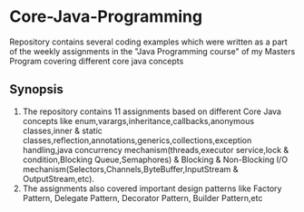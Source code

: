 # Core-Java-Programming
Repository contains several coding examples which were written as a part of the weekly assignments in the "Java Programming course" of my Masters Program covering different core java concepts 
## Synopsis
1. The repository contains 11 assignments based on different Core Java concepts like enum,varargs,inheritance,callbacks,anonymous classes,inner & static classes,reflection,annotations,generics,collections,exception handling,java concurrency mechanism(threads,executor service,lock & condition,Blocking Queue,Semaphores) & Blocking & Non-Blocking I/O mechanism(Selectors,Channels,ByteBuffer,InputStream & OutputStream,etc).
2. The assignments also covered important design patterns like Factory Pattern, Delegate Pattern, Decorator Pattern, Builder Pattern,etc
